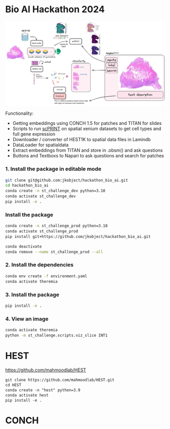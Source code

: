 # Bio AI Hackathon 2024

![image](./main.png)

Functionality:

- Getting embeddings using CONCH 1.5 for patches and TITAN for slides
- Scripts to run [scPRINT](https://github.com/mahmoodlab/HEST) on spatial xenium datasets to get cell types and full gene expression
- Downloader / converter of HEST1K to spatial data files in Lamindb
- DataLoader for spatialdata
- Extract embeddings from TITAN and store in .obsm() and ask questions
- Buttons and Textboxs to Napari to ask questions and search for patches


### 1. Install the package in editable mode
```bash
git clone git@github.com:jkobject/hackathon_bio_ai.git
cd hackathon_bio_ai
conda create -n st_challenge_dev python=3.10
conda activate st_challenge_dev
pip install -e .
```

### Install the package
```bash
conda create -n st_challenge_prod python=3.10
conda activate st_challenge_prod
pip install git+https://github.com/jkobject/hackathon_bio_ai.git
```

```bash
conda deactivate
conda remove --name st_challenge_prod --all
```


### 2. Install the dependencies
```bash
conda env create -f environment.yaml
conda activate theremia
```

### 3. Install the package
```bash
pip install -e .
```

### 4. View an image
```bash
conda activate theremia
python -m st_challenge.scripts.viz_slice INT1
```




# HEST

https://github.com/mahmoodlab/HEST

```
git clone https://github.com/mahmoodlab/HEST.git
cd HEST
conda create -n "hest" python=3.9
conda activate hest
pip install -e .
```

# CONCH
